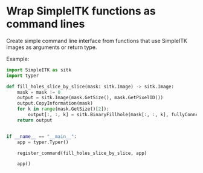 # Wrap SimpleITK functions as command lines

Create simple command line interface from functions that use SimpleITK images as arguments or return type.

Example:

```Python
import SimpleITK as sitk
import typer

def fill_holes_slice_by_slice(mask: sitk.Image) -> sitk.Image:
    mask = mask != 0
    output = sitk.Image(mask.GetSize(), mask.GetPixelID())
    output.CopyInformation(mask)
    for k in range(mask.GetSize()[2]):
        output[:, :, k] = sitk.BinaryFillhole(mask[:, :, k], fullyConnected=False)
    return output


if __name__ == "__main__":
    app = typer.Typer()

    register_command(fill_holes_slice_by_slice, app)

    app()
```
